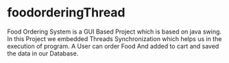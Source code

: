 # foodorderingThread

Food Ordering System is a GUI Based Project which is based on java swing. In this Project we embedded Threads Synchronization
which helps us in the execution of program. A User can order Food And added to cart and saved the data in our Database. 
